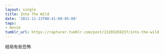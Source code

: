 ```yaml
---
layout: single
title: Into The Wild
date: '2011-11-23T08:41:00-05:00'
tags:
- movie
tumblr_url: https://rapturer.tumblr.com/post/13203269237/into-the-wild
---
```

结局有些恐怖

